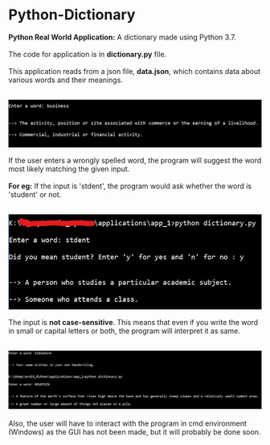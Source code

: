 # Python-Dictionary
**Python Real World Application:** A dictionary made using Python 3.7. 
<br></br>
The code for application is in **dictionary.py** file.
<br></br>
This application reads from a json file, **data.json**, which contains data about various words and their meanings. 
<br></br>

![program](dictionary.JPG)

If the user enters a wrongly spelled word, the program will suggest the word most likely matching the given input.
<br></br>
**For eg:** If the input is 'stdent', the program would ask whether the word is 'student' or not.
<br></br>

![wrong](ink.jpg)

The input is **not case-sensitive**. This means that even if you write the word in small or capital letters or both, the program will interpret it as same.
<br></br>

![case](case.JPG)
<br></br>
Also, the user will have to interact with the program in cmd environment (Windows) as the GUI has not been made, but it will probably be done soon.
